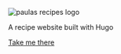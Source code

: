 ![paulas recipes logo](https://res.cloudinary.com/dttanwhco/image/upload/v1606481934/github/logo_fyfhcu.png)        

A recipe website built with Hugo

[Take me there](https://paulas-recipes.com)
